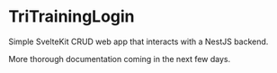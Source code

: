 # TriTrainingLogin

Simple SvelteKit CRUD web app that interacts with a NestJS backend.

More thorough documentation coming in the next few days.
